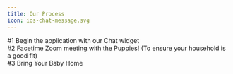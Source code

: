 ```yaml
---
title: Our Process
icon: ios-chat-message.svg
---
```


#1 Begin the application with our Chat widget <br>
#2 Facetime Zoom meeting with the Puppies! (To ensure your household is a good fit) <br>
#3 Bring Your Baby Home